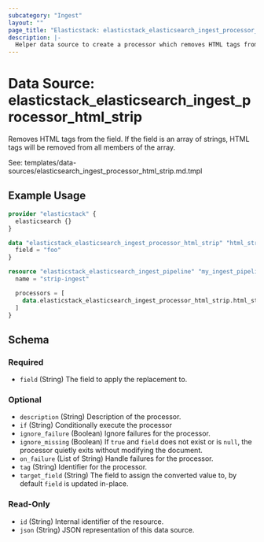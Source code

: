 ```yaml
---
subcategory: "Ingest"
layout: ""
page_title: "Elasticstack: elasticstack_elasticsearch_ingest_processor_html_strip Data Source"
description: |-
  Helper data source to create a processor which removes HTML tags from the field.
---
```


# Data Source: elasticstack_elasticsearch_ingest_processor_html_strip

Removes HTML tags from the field. If the field is an array of strings, HTML tags will be removed from all members of the array.

See: templates/data-sources/elasticsearch_ingest_processor_html_strip.md.tmpl


## Example Usage

```terraform
provider "elasticstack" {
  elasticsearch {}
}

data "elasticstack_elasticsearch_ingest_processor_html_strip" "html_strip" {
  field = "foo"
}

resource "elasticstack_elasticsearch_ingest_pipeline" "my_ingest_pipeline" {
  name = "strip-ingest"

  processors = [
    data.elasticstack_elasticsearch_ingest_processor_html_strip.html_strip.json
  ]
}
```

<!-- schema generated by tfplugindocs -->
## Schema

### Required

- `field` (String) The field to apply the replacement to.

### Optional

- `description` (String) Description of the processor.
- `if` (String) Conditionally execute the processor
- `ignore_failure` (Boolean) Ignore failures for the processor.
- `ignore_missing` (Boolean) If `true` and `field` does not exist or is `null`, the processor quietly exits without modifying the document.
- `on_failure` (List of String) Handle failures for the processor.
- `tag` (String) Identifier for the processor.
- `target_field` (String) The field to assign the converted value to, by default `field` is updated in-place.

### Read-Only

- `id` (String) Internal identifier of the resource.
- `json` (String) JSON representation of this data source.
